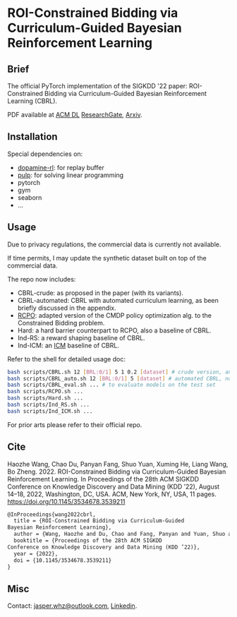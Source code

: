 # ROI-Constrained Bidding via Curriculum-Guided Bayesian Reinforcement Learning
## Brief 
The official PyTorch implementation of the SIGKDD '22 paper: ROI-Constrained Bidding via Curriculum-Guided Bayesian Reinforcement Learning (CBRL). 

PDF available at [ACM DL](https://dl.acm.org/doi/abs/10.1145/3534678.3539211) [ResearchGate](https://www.researchgate.net/publication/361222484_ROI_Constrained_Bidding_via_Curriculum-Guided_Bayesian_Reinforcement_Learning), [Arxiv](https://arxiv.org/abs/2206.05240).

## Installation

Special dependencies on:
- [dopamine-rl](https://pypi.org/project/dopamine-rl/): for replay buffer
- [pulp](https://pypi.org/project/PuLP/): for solving linear programming
- pytorch
- gym
- seaborn
- ...

## Usage
Due to privacy regulations, the commercial data is currently not available. 

If time permits, I may update the synthetic dataset built on top of the commercial data. 

The repo now includes:
- CBRL-crude: as proposed in the paper (with its variants).
- CBRL-automated: CBRL with automated curriculum learning, as been briefly discussed in the appendix. 
- [RCPO](https://arxiv.org/abs/1805.11074): adapted version of the CMDP policy optimization alg. to the Constrained Bidding problem. 
- Hard: a hard barrier counterpart to RCPO, also a baseline of CBRL. 
- Ind-RS: a reward shaping baseline of CBRL.
- Ind-ICM: an [ICM](https://arxiv.org/pdf/1705.05363.pdf) baseline of CBRL. 

Refer to the shell for detailed usage doc:
```bash
bash scripts/CBRL.sh 12 [BRL:0/1] 5 1 0.2 [dataset] # crude version, and BRL&CRL variants
bash scripts/CBRL_auto.sh 12 [BRL:0/1] 5 [dataset] # automated CBRL, no hand-tuning curriculum
bash scripts/CBRL_eval.sh ... # to evaluate models on the test set
bash scripts/RCPO.sh ... 
bash scripts/Hard.sh ... 
bash scripts/Ind_RS.sh ...
bash scripts/Ind_ICM.sh ...
```

For prior arts please refer to their official repo. 

## Cite
Haozhe Wang, Chao Du, Panyan Fang, Shuo Yuan, Xuming He, Liang
Wang, Bo Zheng. 2022. ROI-Constrained Bidding via Curriculum-Guided
Bayesian Reinforcement Learning. In Proceedings of the 28th ACM SIGKDD
Conference on Knowledge Discovery and Data Mining (KDD ’22), August
14–18, 2022, Washington, DC, USA. ACM, New York, NY, USA, 11 pages.
https://doi.org/10.1145/3534678.3539211

```latex
@InProceedings{wang2022cbrl,
  title = {ROI-Constrained Bidding via Curriculum-Guided
Bayesian Reinforcement Learning},
  author = {Wang, Haozhe and Du, Chao and Fang, Panyan and Yuan, Shuo and He, Xuming and Wang, Liang and Zheng, Bo},
  booktitle = {Proceedings of the 28th ACM SIGKDD
Conference on Knowledge Discovery and Data Mining (KDD ’22)},
  year = {2022},
  doi = {10.1145/3534678.3539211}
}
```

## Misc
Contact: jasper.whz@outlook.com, [Linkedin](https://www.linkedin.com/in/haozhe-wang-10877586/).